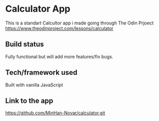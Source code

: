 # Calculator App 

This is a standart Calcultor app i made going through The Odin Prjoect https://www.theodinproject.com/lessons/calculator

## Build status
Fully functional but will add more features/fix bugs.

## Tech/framework used
Built with vanilla JavaScript

## Link to the app
https://github.com/MinHan-Novar/calculator.git







